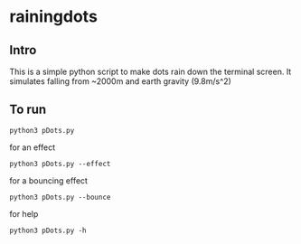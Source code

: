 # rainingdots

## Intro
This is a simple python script to make dots rain down the terminal screen. It simulates falling from ~2000m and earth gravity  (9.8m/s^2)

## To run
```
python3 pDots.py

```
for an effect
```
python3 pDots.py --effect
```


for a bouncing effect
```
python3 pDots.py --bounce
```

for help

```
python3 pDots.py -h
